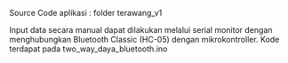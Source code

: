Source Code aplikasi : folder terawang_v1

Input data secara manual dapat dilakukan melalui serial monitor dengan menghubungkan Bluetooth Classic (HC-05) dengan mikrokontroller. Kode terdapat pada two_way_daya_bluetooth.ino
